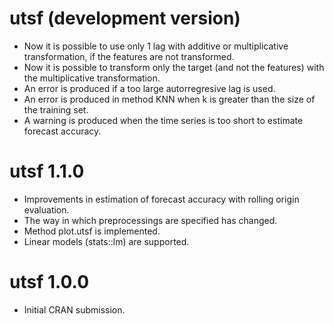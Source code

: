 # utsf (development version)

* Now it is possible to use only 1 lag with additive or multiplicative
  transformation, if the features are not transformed.
* Now it is possible to transform only the target (and not the features) 
  with the multiplicative transformation.
* An error is produced if a too large autorregresive lag is used.
* An error is produced in method KNN when k is greater than the size of the
  training set.
* A warning is produced when the time series is too short to estimate
  forecast accuracy.

# utsf 1.1.0

* Improvements in estimation of forecast accuracy with rolling origin evaluation.
* The way in which preprocessings are specified has changed.
* Method plot.utsf is implemented.
* Linear models (stats::lm) are supported.

# utsf 1.0.0

* Initial CRAN submission.
